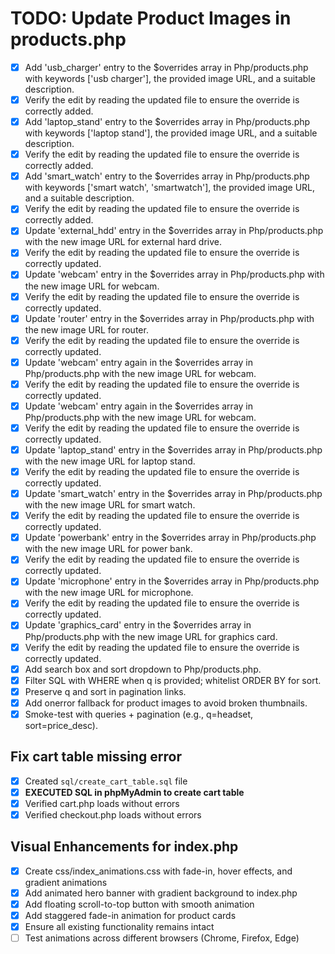 # TODO: Update Product Images in products.php

- [x] Add 'usb_charger' entry to the $overrides array in Php/products.php with keywords ['usb charger'], the provided image URL, and a suitable description.
- [x] Verify the edit by reading the updated file to ensure the override is correctly added.
- [x] Add 'laptop_stand' entry to the $overrides array in Php/products.php with keywords ['laptop stand'], the provided image URL, and a suitable description.
- [x] Verify the edit by reading the updated file to ensure the override is correctly added.
- [x] Add 'smart_watch' entry to the $overrides array in Php/products.php with keywords ['smart watch', 'smartwatch'], the provided image URL, and a suitable description.
- [x] Verify the edit by reading the updated file to ensure the override is correctly added.
- [x] Update 'external_hdd' entry in the $overrides array in Php/products.php with the new image URL for external hard drive.
- [x] Verify the edit by reading the updated file to ensure the override is correctly updated.
- [x] Update 'webcam' entry in the $overrides array in Php/products.php with the new image URL for webcam.
- [x] Verify the edit by reading the updated file to ensure the override is correctly updated.
- [x] Update 'router' entry in the $overrides array in Php/products.php with the new image URL for router.
- [x] Verify the edit by reading the updated file to ensure the override is correctly updated.
- [x] Update 'webcam' entry again in the $overrides array in Php/products.php with the new image URL for webcam.
- [x] Verify the edit by reading the updated file to ensure the override is correctly updated.
- [x] Update 'webcam' entry again in the $overrides array in Php/products.php with the new image URL for webcam.
- [x] Verify the edit by reading the updated file to ensure the override is correctly updated.
- [x] Update 'laptop_stand' entry in the $overrides array in Php/products.php with the new image URL for laptop stand.
- [x] Verify the edit by reading the updated file to ensure the override is correctly updated.
- [x] Update 'smart_watch' entry in the $overrides array in Php/products.php with the new image URL for smart watch.
- [x] Verify the edit by reading the updated file to ensure the override is correctly updated.
- [x] Update 'powerbank' entry in the $overrides array in Php/products.php with the new image URL for power bank.
- [x] Verify the edit by reading the updated file to ensure the override is correctly updated.
- [x] Update 'microphone' entry in the $overrides array in Php/products.php with the new image URL for microphone.
- [x] Verify the edit by reading the updated file to ensure the override is correctly updated.
- [x] Update 'graphics_card' entry in the $overrides array in Php/products.php with the new image URL for graphics card.
- [x] Verify the edit by reading the updated file to ensure the override is correctly updated.
- [x] Add search box and sort dropdown to Php/products.php.
- [x] Filter SQL with WHERE when q is provided; whitelist ORDER BY for sort.
- [x] Preserve q and sort in pagination links.
- [x] Add onerror fallback for product images to avoid broken thumbnails.
- [x] Smoke-test with queries + pagination (e.g., q=headset, sort=price_desc).

## Fix cart table missing error
- [x] Created `sql/create_cart_table.sql` file
- [x] **EXECUTED SQL in phpMyAdmin to create cart table**
- [x] Verified cart.php loads without errors
- [x] Verified checkout.php loads without errors

## Visual Enhancements for index.php
- [x] Create css/index_animations.css with fade-in, hover effects, and gradient animations
- [x] Add animated hero banner with gradient background to index.php
- [x] Add floating scroll-to-top button with smooth animation
- [x] Add staggered fade-in animation for product cards
- [x] Ensure all existing functionality remains intact
- [ ] Test animations across different browsers (Chrome, Firefox, Edge)
